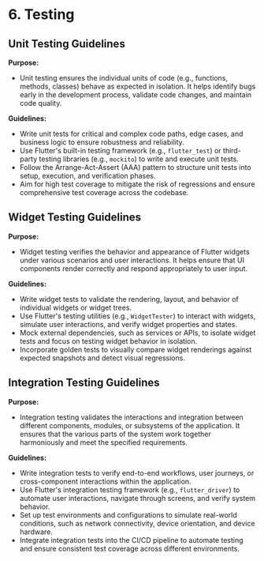 # 6. Testing

## Unit Testing Guidelines

**Purpose:**

- Unit testing ensures the individual units of code (e.g., functions, methods, classes) behave as expected in isolation. It helps identify bugs early in the development process, validate code changes, and maintain code quality.

**Guidelines:**

- Write unit tests for critical and complex code paths, edge cases, and business logic to ensure robustness and reliability.
- Use Flutter's built-in testing framework (e.g., `flutter_test`) or third-party testing libraries (e.g., `mockito`) to write and execute unit tests.
- Follow the Arrange-Act-Assert (AAA) pattern to structure unit tests into setup, execution, and verification phases.
- Aim for high test coverage to mitigate the risk of regressions and ensure comprehensive test coverage across the codebase.

## Widget Testing Guidelines

**Purpose:**

- Widget testing verifies the behavior and appearance of Flutter widgets under various scenarios and user interactions. It helps ensure that UI components render correctly and respond appropriately to user input.

**Guidelines:**

- Write widget tests to validate the rendering, layout, and behavior of individual widgets or widget trees.
- Use Flutter's testing utilities (e.g., `WidgetTester`) to interact with widgets, simulate user interactions, and verify widget properties and states.
- Mock external dependencies, such as services or APIs, to isolate widget tests and focus on testing widget behavior in isolation.
- Incorporate golden tests to visually compare widget renderings against expected snapshots and detect visual regressions.

## Integration Testing Guidelines

**Purpose:**

- Integration testing validates the interactions and integration between different components, modules, or subsystems of the application. It ensures that the various parts of the system work together harmoniously and meet the specified requirements.

**Guidelines:**

- Write integration tests to verify end-to-end workflows, user journeys, or cross-component interactions within the application.
- Use Flutter's integration testing framework (e.g., `flutter_driver`) to automate user interactions, navigate through screens, and verify system behavior.
- Set up test environments and configurations to simulate real-world conditions, such as network connectivity, device orientation, and device hardware.
- Integrate integration tests into the CI/CD pipeline to automate testing and ensure consistent test coverage across different environments.

